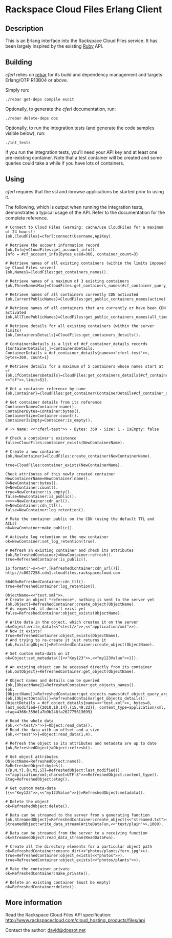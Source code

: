 Rackspace Cloud Files Erlang Client
===================================

Description
-----------

This is an Erlang interface into the Rackspace Cloud Files service. It has been largely inspired by the existing [Ruby](http://github.com/rackspace/ruby-cloudfiles) API.


Building
--------

*cferl* relies on [rebar](http://bitbucket.org/basho/rebar/wiki/Home) for its build and dependency management and targets Erlang/OTP R13B04 or above.

Simply run:

    ./rebar get-deps compile eunit

Optionally, to generate the *cferl* documentation, run:

    ./rebar delete-deps doc

Optionally, to run the integration tests (and generate the code samples visible below), run:

    ./int_tests

If you run the integration tests, you'll need your API key and at least one pre-existing container. Note that a test container will be created and some queries could take a while if you have lots of containers.


Using
-----

*cferl* requires that the ssl and ibrowse applications be started prior to using it.

The following, which is output when running the integration tests, demonstrates a typical usage of the API. Refer to the documentation for the complete reference.


    # Connect to Cloud Files (warning: cache/use CloudFiles for a maximum of 24 hours!)
    {ok,CloudFiles}=cferl:connect(Username,ApiKey).
    
    # Retrieve the account information record
    {ok,Info}=CloudFiles:get_account_info().
    Info = #cf_account_info{bytes_used=360, container_count=3}
    
    # Retrieve names of all existing containers (within the limits imposed by Cloud Files server)
    {ok,Names}=CloudFiles:get_containers_names().
    
    # Retrieve names of a maximum of 3 existing containers
    {ok,ThreeNamesMax}=CloudFiles:get_containers_names(#cf_container_query_args{limit=3}).
    
    # Retrieve names of all containers currently CDN activated
    {ok,CurrentPublicNames}=CloudFiles:get_public_containers_names(active).
    
    # Retrieve names of all containers that are currently or have been CDN activated
    {ok,AllTimePublicNames}=CloudFiles:get_public_containers_names(all_time).
    
    # Retrieve details for all existing containers (within the server limits)
    {ok,ContainersDetails}=CloudFiles:get_containers_details().
    
    # ContainersDetails is a list of #cf_container_details records
    [ContainerDetails|_]=ContainersDetails.
    ContainerDetails = #cf_container_details{name=<<"cferl-test">>, bytes=360, count=1}
    
    # Retrieve details for a maximum of 5 containers whose names start at cf
    {ok,CfContainersDetails}=CloudFiles:get_containers_details(#cf_container_query_args{marker=<<"cf">>,limit=5}).
    
    # Get a container reference by name
    {ok,Container}=CloudFiles:get_container(ContainerDetails#cf_container_details.name).
    
    # Get container details from its reference
    ContainerName=Container:name().
    ContainerBytes=Container:bytes().
    ContainerSize=Container:count().
    ContainerIsEmpty=Container:is_empty().
    
    # -> Name: <<"cferl-test">> - Bytes: 360 - Size: 1 - IsEmpty: false
    
    # Check a container's existence
    false=CloudFiles:container_exists(NewContainerName).
    
    # Create a new container
    {ok,NewContainer}=CloudFiles:create_container(NewContainerName).
    
    true=CloudFiles:container_exists(NewContainerName).
    
    Check attributes of this newly created container
    NewContainerName=NewContainer:name().
    0=NewContainer:bytes().
    0=NewContainer:count().
    true=NewContainer:is_empty().
    false=NewContainer:is_public().
    <<>>=NewContainer:cdn_url().
    0=NewContainer:cdn_ttl().
    false=NewContainer:log_retention().
    
    # Make the container public on the CDN (using the default TTL and ACLs)
    ok=NewContainer:make_public().
    
    # Activate log retention on the new container
    ok=NewContainer:set_log_retention(true).
    
    # Refresh an existing container and check its attributes
    {ok,RefreshedContainer}=NewContainer:refresh().
    true=RefreshedContainer:is_public().
    
    io:format("~s~n~n",[RefreshedContainer:cdn_url()]).
    http://c0027258.cdn1.cloudfiles.rackspacecloud.com

    86400=RefreshedContainer:cdn_ttl().
    true=RefreshedContainer:log_retention().
    
    ObjectName=<<"test.xml">>.
    # Create an object *reference*, nothing is sent to the server yet
    {ok,Object}=RefreshedContainer:create_object(ObjectName).
    # As expected, it doesn't exist yet
    false=RefreshedContainer:object_exists(ObjectName).
    
    # Write data in the object, which creates it on the server
    ok=Object:write_data(<<"<test/>">>,<<"application/xml">>).
    # Now it exists!
    true=RefreshedContainer:object_exists(ObjectName).
    # And trying to re-create it just returns it
    {ok,ExistingObject}=RefreshedContainer:create_object(ObjectName).
    
    # Set custom meta-data on it
    ok=Object:set_metadata([{<<"Key123">>,<<"my123Value">>}]).
    
    # An existing object can be accessed directly from its container
    {ok,GotObject}=RefreshedContainer:get_object(ObjectName).
    
    # Object names and details can be queried
    {ok,[ObjectName]}=RefreshedContainer:get_objects_names().
    {ok,[ObjectName]}=RefreshedContainer:get_objects_names(#cf_object_query_args{limit=1}).
    {ok,[ObjectDetails]}=RefreshedContainer:get_objects_details().
    ObjectDetails = #cf_object_details{name=<<"test.xml">>, bytes=8, last_modified={{2010,10,14},{15,49,22}}, content_type=application/xml, etag=4366c359d1a7b9b248fa262775613699}
    
    # Read the whole data
    {ok,<<"<test/>">>}=Object:read_data().
    # Read the data with an offset and a size
    {ok,<<"test">>}=Object:read_data(1,4).
    
    # Refresh the object so its attributes and metadata are up to date
    {ok,RefreshedObject}=Object:refresh().
    
    # Get object attributes
    ObjectName=RefreshedObject:name().
    8=RefreshedObject:bytes().
    {{D,M,Y},{H,Mi,S}}=RefreshedObject:last_modified().
    <<"application/xml;charset=UTF-8">>=RefreshedObject:content_type().
    Etag=RefreshedObject:etag().
    
    # Get custom meta-data
    [{<<"Key123">>,<<"my123Value">>}]=RefreshedObject:metadata().
    
    # Delete the object
    ok=RefreshedObject:delete().
    
    # Data can be streamed to the server from a generating function
    {ok,StreamedObject}=RefreshedContainer:create_object(<<"streamed.txt">>).
    StreamedObject:write_data_stream(WriteDataFun,<<"text/plain">>,1000).
    
    # Data can be streamed from the server to a receiving function
    ok=StreamedObject:read_data_stream(ReadDataFun).
    
    # Create all the directory elements for a particular object path
    ok=RefreshedContainer:ensure_dir(<<"photos/plants/fern.jpg">>).
    true=RefreshedContainer:object_exists(<<"photos">>).
    true=RefreshedContainer:object_exists(<<"photos/plants">>).
    
    # Make the container private
    ok=RefreshedContainer:make_private().
    
    # Delete an existing container (must be empty)
    ok=RefreshedContainer:delete().
    

More information
----------------

Read the Rackspace Cloud Files API specification: <http://www.rackspacecloud.com/cloud_hosting_products/files/api>

Contact the author: <david@dossot.net>

